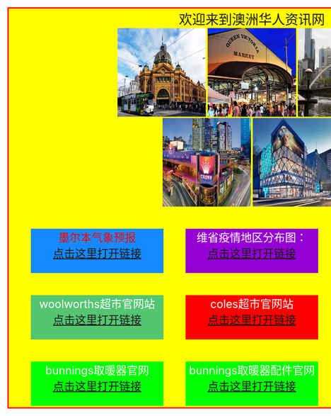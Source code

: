 <html>

<body>

<div id="mr-content">
<div class="mr-title">欢迎来到澳洲华人资讯网
</div>

<div id="mr-flinders">
<img src="flinders.jpg" height="200" width="200" >
<img src="flinders2.jpg" height="200" width="200" >
<img src="flinder3.jpg" height="200" width="200" >

</div>

<img src="flinders4.jpg" height="200" width="200" align="middle">
<img src="flinders5.jpg" height="200" width="200" align="middle" >

<div class="mr-weather">墨尔本气象预报
<br>
<a href="https://tw.news.yahoo.com/weather/%E6%BE%B3%E6%B4%B2/%E7%B6%AD%E5%A4%9A%E5%88%A9%E4%BA%9E/%E5%A2%A8%E7%88%BE%E6%9C%AC-1103816/">点击这里打开链接</a>
</div>
<div class="mr-woolworths">woolworths超市官网站
<br>
<a href="https://www.woolworths.com.au/shop/catalogue">点击这里打开链接</a>
</div>

<div class="mr-coles">coles超市官网站
<br>
<a href="https://www.coles.com.au/catalogues-and-specials">点击这里打开链接</a>
</div>

<div class="mr-aldi">aldi超市官网站
<br>
<a href="https://www.aldi.com.au/en/special-buys/">点击这里打开链接</a>
</div>

<div class="mr-bunnings">bunnings取暖器官网
<br>
<a href="https://www.bunnings.com.au/our-range/outdoor-living/outdoor-heating/wood">点击这里打开链接</a>
</div>

<div class="mr-bunnings-accessories">bunnings取暖器配件官网
<br>
<a href="https://www.bunnings.com.au/our-range/outdoor-living/outdoor-heating/accessories">点击这里打开链接</a>
</div>

<div class="mr-covid19">维省疫情地区分布图：
<br>
<a href="https://www.dhhs.vic.gov.au/media-hub-coronavirus-disease-covid-19">点击这里打开链接</a>
</div>



<style>



#mr-content{
width:1100px;
height:900px;
background:yellow;
border:3px solid red;
text-align: center;
}

.mr-flinders{
position: relative;
left:350px;
}

.mr-title{
text-align:center;
font-size:30px;
}

.mr-weather{
width:300px;
height:100px;
padding: auto;
background:#1589FF;
color:red;
margin:50px;
font-size:25px;
}

.mr-woolworths{
width:300px;
height:100px;
padding: auto;
background:#54C571;
color:white;
margin:50px;
font-size:25px;
}

.mr-coles{
position: relative;
left:350px;
bottom:150px;
width:300px;
height:100px;
padding: auto;
background:red;
color:white;
margin:50px;
font-size:25px;
}

.mr-aldi{
position: relative;
left:700px;
bottom:300px;
width:300px;
height:100px;
padding: auto;
background: #87CEFA;
color:white;
margin:50px;
font-size:25px;
}

.mr-bunnings{
position: relative;
left:0px;
bottom:300px;
width:300px;
height:100px;
padding: auto;
background: #00FF00;
color:white;
margin:50px;
font-size:25px;
}

.mr-bunnings-accessories{
position: relative;
left:350px;
bottom:450px;
width:300px;
height:100px;
padding: auto;
background: #00FF00;
color:white;
margin:50px;
font-size:25px;
}

.mr-covid19{
position: relative;
left:350px;
bottom:900px;
width:300px;
height:100px;
padding: auto;
background: #9400D3;
color:white;
margin:50px;
font-size:25px;
}

</style>
